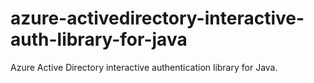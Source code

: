 # azure-activedirectory-interactive-auth-library-for-java
Azure Active Directory interactive authentication library for Java.
